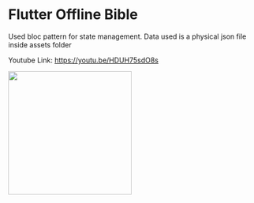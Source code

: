 # Flutter Offline Bible

Used bloc pattern for state management.
Data used is a physical json file inside assets folder

Youtube Link: https://youtu.be/HDUH75sdO8s
<p>
<img src=https://user-images.githubusercontent.com/74503671/185492532-05015014-a98d-4eba-963b-0dd1b9659cca.png width=250
<img src=https://user-images.githubusercontent.com/74503671/185492553-92550940-4c77-43ee-a06c-9d8c92cacf36.png width=250>
</p>
